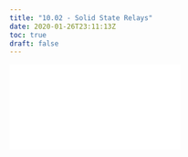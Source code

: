 ```yaml
---
title: "10.02 - Solid State Relays"
date: 2020-01-26T23:11:13Z
toc: true
draft: false
---
```


![Link to included file content](../../../../electronics/solid-state-relays.md)

